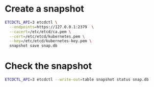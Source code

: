 # Create a snapshot

```bash
ETCDCTL_API=3 etcdctl \
  --endpoints=https://127.0.0.1:2379  \
  --cacert=/etc/etcd/ca.pem \
  --cert=/etc/etcd/kubernetes.pem \
  --key=/etc/etcd/kubernetes-key.pem \
  snapshot save snap.db
```

# Check the snapshot

```bash
ETCDCTL_API=3 etcdctl --write-out=table snapshot status snap.db
```
